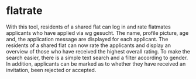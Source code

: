 # flatrate

With this tool, residents of a shared flat can log in and rate flatmates applicants who have applied via wg gesucht. The name, profile picture, age and, the application message are displayed for each applicant. The residents of a shared flat can now rate the applicants and display an overview of those who have received the highest overall rating. To make the search easier, there is a simple text search and a filter according to gender. In addition, applicants can be marked as to whether they have received an invitation, been rejected or accepted.
